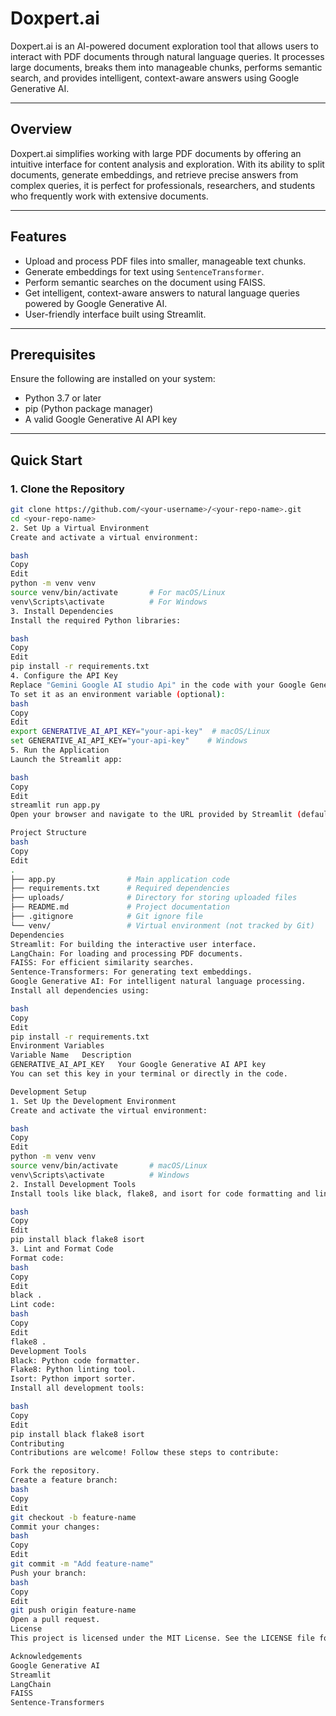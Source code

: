 # Doxpert.ai

Doxpert.ai is an AI-powered document exploration tool that allows users to interact with PDF documents through natural language queries. It processes large documents, breaks them into manageable chunks, performs semantic search, and provides intelligent, context-aware answers using Google Generative AI.

---

## Overview

Doxpert.ai simplifies working with large PDF documents by offering an intuitive interface for content analysis and exploration. With its ability to split documents, generate embeddings, and retrieve precise answers from complex queries, it is perfect for professionals, researchers, and students who frequently work with extensive documents.

---

## Features

- Upload and process PDF files into smaller, manageable text chunks.
- Generate embeddings for text using `SentenceTransformer`.
- Perform semantic searches on the document using FAISS.
- Get intelligent, context-aware answers to natural language queries powered by Google Generative AI.
- User-friendly interface built using Streamlit.

---

## Prerequisites

Ensure the following are installed on your system:

- Python 3.7 or later
- pip (Python package manager)
- A valid Google Generative AI API key

---

## Quick Start

### 1. Clone the Repository
   ```bash
   git clone https://github.com/<your-username>/<your-repo-name>.git
   cd <your-repo-name>
2. Set Up a Virtual Environment
Create and activate a virtual environment:

bash
Copy
Edit
python -m venv venv
source venv/bin/activate       # For macOS/Linux
venv\Scripts\activate          # For Windows
3. Install Dependencies
Install the required Python libraries:

bash
Copy
Edit
pip install -r requirements.txt
4. Configure the API Key
Replace "Gemini Google AI studio Api" in the code with your Google Generative AI API key.
To set it as an environment variable (optional):
bash
Copy
Edit
export GENERATIVE_AI_API_KEY="your-api-key"  # macOS/Linux
set GENERATIVE_AI_API_KEY="your-api-key"    # Windows
5. Run the Application
Launch the Streamlit app:

bash
Copy
Edit
streamlit run app.py
Open your browser and navigate to the URL provided by Streamlit (default: http://localhost:8501).

Project Structure
bash
Copy
Edit
.
├── app.py                # Main application code
├── requirements.txt      # Required dependencies
├── uploads/              # Directory for storing uploaded files
├── README.md             # Project documentation
├── .gitignore            # Git ignore file
└── venv/                 # Virtual environment (not tracked by Git)
Dependencies
Streamlit: For building the interactive user interface.
LangChain: For loading and processing PDF documents.
FAISS: For efficient similarity searches.
Sentence-Transformers: For generating text embeddings.
Google Generative AI: For intelligent natural language processing.
Install all dependencies using:

bash
Copy
Edit
pip install -r requirements.txt
Environment Variables
Variable Name	Description
GENERATIVE_AI_API_KEY	Your Google Generative AI API key
You can set this key in your terminal or directly in the code.

Development Setup
1. Set Up the Development Environment
Create and activate the virtual environment:

bash
Copy
Edit
python -m venv venv
source venv/bin/activate       # macOS/Linux
venv\Scripts\activate          # Windows
2. Install Development Tools
Install tools like black, flake8, and isort for code formatting and linting:

bash
Copy
Edit
pip install black flake8 isort
3. Lint and Format Code
Format code:
bash
Copy
Edit
black .
Lint code:
bash
Copy
Edit
flake8 .
Development Tools
Black: Python code formatter.
Flake8: Python linting tool.
Isort: Python import sorter.
Install all development tools:

bash
Copy
Edit
pip install black flake8 isort
Contributing
Contributions are welcome! Follow these steps to contribute:

Fork the repository.
Create a feature branch:
bash
Copy
Edit
git checkout -b feature-name
Commit your changes:
bash
Copy
Edit
git commit -m "Add feature-name"
Push your branch:
bash
Copy
Edit
git push origin feature-name
Open a pull request.
License
This project is licensed under the MIT License. See the LICENSE file for details.

Acknowledgements
Google Generative AI
Streamlit
LangChain
FAISS
Sentence-Transformers
